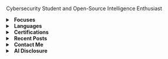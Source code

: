 Cybersecurity Student and Open-Source Intelligence Enthusiast

<details>
  <summary><b>&nbsp;&nbsp;Focuses</b></summary>
  <br/>

 - Cybersecurity 
 - Open-Source Intelligence
 - Operations Security
 - Open-Source Software Development
</details> 

<details>
  <summary><b>&nbsp;&nbsp;Languages</b></summary>
  <br/>

 - Golang, Python
 - HTML, CSS, & JS
</details> 

<details>
  <summary><b>&nbsp;&nbsp;Certifications</b></summary>
  <br/>

 - Microsoft Office Specialist: Master
 - LE-1: Linux Essentials
</details> 


<details>
  <summary><b>&nbsp;&nbsp;Recent Posts</b></summary>
  <br>
  
 - **Rapture** - A comprehensive guide to self-hosting Rapture, the no-nonsense data breach search interface: [https://ax-i-om.github.io/posts/rapture/](https://ax-i-om.github.io/posts/rapture/)
 - **Tempest** - Leveraging paste sites as a medium for the discovery of objectionable and infringing materials.: [https://ax-i-om.github.io/posts/tempest/](https://ax-i-om.github.io/posts/tempest/)
 - **Bootleg Buskill** - An Improvised Buskill cable: [https://ax-i-om.github.io/posts/bootleg-buskill/](https://ax-i-om.github.io/posts/bootleg-buskill/)
</details>

<details>
  <summary><b>&nbsp;&nbsp;Contact Me</b></summary>
  <br>

 - **Discord**: ax.om
 - **Email**: addressaxiom@pm.me
 - **PGP**: <br>
```

```
</details>

<details>
  <summary><b>&nbsp;&nbsp;AI Disclosure</b></summary>
  <br>
  
I believe that disclosure of the use of artificial intelligence is extremely important to help mitigate any potential damages. Throughout my online presence, I leverage artificial intelligence to generate images that accompany the contents of my projects. For example, my profile picture here and on my personal website/blog were generated with artificial intelligence (specifically, OpenAI’s DALL-E 2). I will disclose any other instances of **MY** usage of artificial intelligence to generate such works in the scope of my projects and personal site/blog to the best of my ability. These disclosures can be found in the contents of the corresponding posts/projects.
</details>
